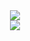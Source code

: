 <div align="center"> <img src="https://github-readme-stats.vercel.app/api/top-langs/?username=RWGLQJ&hide_title=true&hide_border=true&layout=compact&langs_count=6&text_color=000&icon_color=fff&bg_color=0,52fa5a,4dfcff,c64dff&theme=graywhite" /> </div>
<div align="center"> <img src="https://activity-graph.herokuapp.com/graph?username=RUGLQJ&theme=xcode" /> </div>
